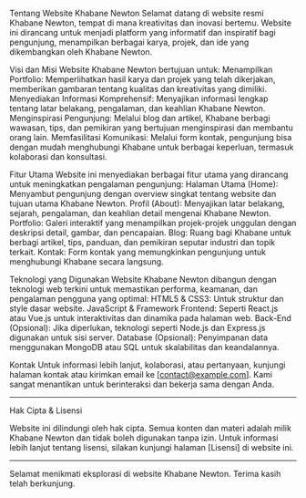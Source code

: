Tentang Website Khabane Newton
Selamat datang di website resmi Khabane Newton, tempat di mana kreativitas dan inovasi bertemu. Website ini dirancang untuk menjadi platform yang informatif dan inspiratif bagi pengunjung, menampilkan berbagai karya, projek, dan ide yang dikembangkan oleh Khabane Newton.

Visi dan Misi
Website Khabane Newton bertujuan untuk:
Menampilkan Portfolio: Memperlihatkan hasil karya dan projek yang telah dikerjakan, memberikan gambaran tentang kualitas dan kreativitas yang dimiliki.
Menyediakan Informasi Komprehensif: Menyajikan informasi lengkap tentang latar belakang, pengalaman, dan keahlian Khabane Newton.
Menginspirasi Pengunjung: Melalui blog dan artikel, Khabane berbagi wawasan, tips, dan pemikiran yang bertujuan menginspirasi dan membantu orang lain.
Memfasilitasi Komunikasi: Melalui form kontak, pengunjung bisa dengan mudah menghubungi Khabane untuk berbagai keperluan, termasuk kolaborasi dan konsultasi.

Fitur Utama
Website ini menyediakan berbagai fitur utama yang dirancang untuk meningkatkan pengalaman pengunjung:
Halaman Utama (Home): Menyambut pengunjung dengan overview singkat tentang website dan tujuan utama Khabane Newton.
Profil (About): Menyajikan latar belakang, sejarah, pengalaman, dan keahlian detail mengenai Khabane Newton.
Portfolio: Galeri interaktif yang menampilkan projek-projek unggulan dengan deskripsi detail, gambar, dan pencapaian.
Blog: Ruang bagi Khabane untuk berbagi artikel, tips, panduan, dan pemikiran seputar industri dan topik terkait.
Kontak: Form kontak yang memungkinkan pengunjung untuk menghubungi Khabane secara langsung.

Teknologi yang Digunakan
Website Khabane Newton dibangun dengan teknologi web terkini untuk memastikan performa, keamanan, dan pengalaman pengguna yang optimal:
HTML5 & CSS3: Untuk struktur dan style dasar website.
JavaScript & Framework Frontend: Seperti React.js atau Vue.js untuk interaktivitas dan dinamika pada halaman web.
Back-End (Opsional): Jika diperlukan, teknologi seperti Node.js dan Express.js digunakan untuk sisi server.
Database (Opsional): Penyimpanan data menggunakan MongoDB atau SQL untuk skalabilitas dan keandalannya.

Kontak
Untuk informasi lebih lanjut, kolaborasi, atau pertanyaan, kunjungi halaman kontak atau kirimkan email ke [contact@example.com]. Kami sangat menantikan untuk berinteraksi dan bekerja sama dengan Anda.

---

Hak Cipta & Lisensi

Website ini dilindungi oleh hak cipta. Semua konten dan materi adalah milik Khabane Newton dan tidak boleh digunakan tanpa izin. Untuk informasi lebih lanjut tentang lisensi, silakan kunjungi halaman [Lisensi] di website ini.

---

Selamat menikmati eksplorasi di website Khabane Newton. Terima kasih telah berkunjung.
